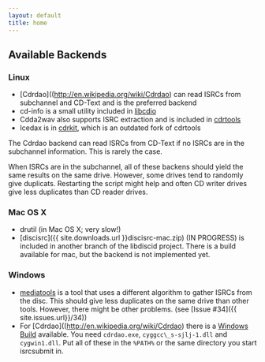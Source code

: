 ```yaml
---
layout: default
title: home
---
```

## Available Backends

### Linux

 * [Cdrdao]((http://en.wikipedia.org/wiki/Cdrdao)
   can read ISRCs from subchannel and CD-Text and is the preferred backend
 * cd-info is a small utility included in
   [libcdio](http://www.gnu.org/software/libcdio/)
 * Cdda2wav also supports ISRC extraction and is included in
   [cdrtools](http://en.wikipedia.org/wiki/Cdrtools)
 * Icedax is in [cdrkit](http://en.wikipedia.org/wiki/Cdrkit),
   which is an outdated fork of cdrtools

The Cdrdao backend can read ISRCs from CD-Text if no ISRCs are
in the subchannel information.
This is rarely the case.

When ISRCs are in the subchannel,
all of these backens should yield the same results on the same drive.
However, some drives tend to randomly give duplicats.
Restarting the script might help and often CD writer drives
give less duplicates than CD reader drives.


### Mac OS X
 * drutil (in Mac OS X; very slow!)
 * [discisrc]({{ site.downloads.url }}discisrc-mac.zip) (IN PROGRESS)
   is included in another branch of the libdiscid project.
   There is a build available for mac, but the backend is not implemented yet.


### Windows
 * [mediatools](http://www.flanagan-family.com/mediatools.zip)
   is a tool that uses a different algorithm to gather ISRCs from the disc.
   This should give less duplicates on the same drive than other tools.
   However, there might be other problems.
   (see [Issue #34]({{ site.issues.url}}/34))
 * For [Cdrdao]((http://en.wikipedia.org/wiki/Cdrdao) there is a
   [Windows Build](http://www.student.tugraz.at/thomas.plank/) available.
   You need ```cdrdao.exe```, ```cyggcc\_s-sjlj-1.dll``` and ```cygwin1.dll```.
   Put all of these in the ```%PATH%```
   or the same directory you start isrcsubmit in.
